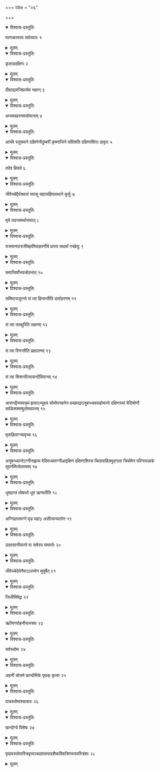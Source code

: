 +++
title = "०६"

+++


<details open><summary>विश्वास-प्रस्तुतिः</summary>

मरणकामस्य सर्वस्वारः १
</details>

<details><summary>मूलम्</summary>

मरणकामस्य सर्वस्वारः १
</details>


<details open><summary>विश्वास-प्रस्तुतिः</summary>

कृतान्नदक्षिणः २
</details>

<details><summary>मूलम्</summary>

कृतान्नदक्षिणः २
</details>


<details open><summary>विश्वास-प्रस्तुतिः</summary>

दीक्षाद्यवजिघ्रत्येव भक्षान् ३
</details>

<details><summary>मूलम्</summary>

दीक्षाद्यवजिघ्रत्येव भक्षान् ३
</details>


<details open><summary>विश्वास-प्रस्तुतिः</summary>

अप्स्ववहरणमसोमानाम् ४
</details>

<details><summary>मूलम्</summary>

अप्स्ववहरणमसोमानाम् ४
</details>


<details open><summary>विश्वास-प्रस्तुतिः</summary>

आर्भवे स्तूयमाने दक्षिणेनौदुम्बरीं कृष्णाजिने संविशति दक्षिणाशिराः प्रावृतः ५
</details>

<details><summary>मूलम्</summary>

आर्भवे स्तूयमाने दक्षिणेनौदुम्बरीं कृष्णाजिने संविशति दक्षिणाशिराः प्रावृतः ५
</details>


<details open><summary>विश्वास-प्रस्तुतिः</summary>

तदेव म्रियते ६
</details>

<details><summary>मूलम्</summary>

तदेव म्रियते ६
</details>


<details open><summary>विश्वास-प्रस्तुतिः</summary>

जीवेच्चेद्दैर्घश्रवसं स्वासु यज्ञायज्ञियस्थाने कुर्युः ७
</details>

<details><summary>मूलम्</summary>

जीवेच्चेद्दैर्घश्रवसं स्वासु यज्ञायज्ञियस्थाने कुर्युः ७
</details>


<details open><summary>विश्वास-प्रस्तुतिः</summary>

मृते तदन्तमर्थाभावात् ८
</details>

<details><summary>मूलम्</summary>

मृते तदन्तमर्थाभावात् ८
</details>


<details open><summary>विश्वास-प्रस्तुतिः</summary>

यजमानपात्रर्जीषहवींष्याहवनीये प्रास्य यथार्थं गच्छेयुः ९
</details>

<details><summary>मूलम्</summary>

यजमानपात्रर्जीषहवींष्याहवनीये प्रास्य यथार्थं गच्छेयुः ९
</details>


<details open><summary>विश्वास-प्रस्तुतिः</summary>

समाप्तिर्वोभयचोदनात् १०
</details>

<details><summary>मूलम्</summary>

समाप्तिर्वोभयचोदनात् १०
</details>


<details open><summary>विश्वास-प्रस्तुतिः</summary>

समिष्टयजुरन्ते सं त्वा हिन्वन्तीति दार्वाहरणम् ११
</details>

<details><summary>मूलम्</summary>

समिष्टयजुरन्ते सं त्वा हिन्वन्तीति दार्वाहरणम् ११
</details>


<details open><summary>विश्वास-प्रस्तुतिः</summary>

सं त्वा ततक्षुरिति तक्षणम् १२
</details>

<details><summary>मूलम्</summary>

सं त्वा ततक्षुरिति तक्षणम् १२
</details>


<details open><summary>विश्वास-प्रस्तुतिः</summary>

सं त्वा रिणन्तीति प्रक्षालनम् १३
</details>

<details><summary>मूलम्</summary>

सं त्वा रिणन्तीति प्रक्षालनम् १३
</details>


<details open><summary>विश्वास-प्रस्तुतिः</summary>

सं त्वा शिशन्तीत्यासन्दीविवानम् १४
</details>

<details><summary>मूलम्</summary>

सं त्वा शिशन्तीत्यासन्दीविवानम् १४
</details>


<details open><summary>विश्वास-प्रस्तुतिः</summary>

आसन्द्यैनमवभृथं हृत्वाऽभ्युक्ष्य सोमोपनहनेन प्रच्छाद्याऽनूबन्ध्यवपाहोमान्ते दक्षिणस्यां वेदिश्रोणौ सर्वकेशश्मश्रुलोमवपनम् १५
</details>

<details><summary>मूलम्</summary>

आसन्द्यैनमवभृथं हृत्वाऽभ्युक्ष्य सोमोपनहनेन प्रच्छाद्याऽनूबन्ध्यवपाहोमान्ते दक्षिणस्यां वेदिश्रोणौ सर्वकेशश्मश्रुलोमवपनम् १५
</details>


<details open><summary>विश्वास-प्रस्तुतिः</summary>

मृताहिताग्न्यावृच्च १६
</details>

<details><summary>मूलम्</summary>

मृताहिताग्न्यावृच्च १६
</details>


<details open><summary>विश्वास-प्रस्तुतिः</summary>

अनूबन्ध्यान्तेऽग्नीनाहृत्य वेदिमध्यमाग्नीध्राद्दक्षिणं दक्षिणाशिरस चितावाहितमुद्गाता त्रिर्यामेन परिगायन्नाके सुपर्णमित्येतस्याम् १७
</details>

<details><summary>मूलम्</summary>

अनूबन्ध्यान्तेऽग्नीनाहृत्य वेदिमध्यमाग्नीध्राद्दक्षिणं दक्षिणाशिरस चितावाहितमुद्गाता त्रिर्यामेन परिगायन्नाके सुपर्णमित्येतस्याम् १७
</details>


<details open><summary>विश्वास-प्रस्तुतिः</summary>

धूमप्राप्तं त्वेषस्ते धूम ऋण्वतीति १८
</details>

<details><summary>मूलम्</summary>

धूमप्राप्तं त्वेषस्ते धूम ऋण्वतीति १८
</details>


<details open><summary>विश्वास-प्रस्तुतिः</summary>

अग्निप्राप्तमग्ने मृड महां३ असीत्यन्यतरेण १९
</details>

<details><summary>मूलम्</summary>

अग्निप्राप्तमग्ने मृड महां३ असीत्यन्यतरेण १९
</details>


<details open><summary>विश्वास-प्रस्तुतिः</summary>

उदवसानीयान्ते वा सर्वस्य समाप्तेः २०
</details>

<details><summary>मूलम्</summary>

उदवसानीयान्ते वा सर्वस्य समाप्तेः २०
</details>


<details open><summary>विश्वास-प्रस्तुतिः</summary>

जीवेच्चेदेतेनैवाऽऽरम्भेण मुमूर्षेत् २१
</details>

<details><summary>मूलम्</summary>

जीवेच्चेदेतेनैवाऽऽरम्भेण मुमूर्षेत् २१
</details>


<details open><summary>विश्वास-प्रस्तुतिः</summary>

जिजीविषेद्वा २२
</details>

<details><summary>मूलम्</summary>

जिजीविषेद्वा २२
</details>


<details open><summary>विश्वास-प्रस्तुतिः</summary>

ऋत्विगपोहनीयास्त्रयः २३
</details>

<details><summary>मूलम्</summary>

ऋत्विगपोहनीयास्त्रयः २३
</details>


<details open><summary>विश्वास-प्रस्तुतिः</summary>

सर्वस्तोमः २४
</details>

<details><summary>मूलम्</summary>

सर्वस्तोमः २४
</details>


<details open><summary>विश्वास-प्रस्तुतिः</summary>

अहनी चोत्तमे छान्दोमिके पृथक् कृत्वा २५
</details>

<details><summary>मूलम्</summary>

अहनी चोत्तमे छान्दोमिके पृथक् कृत्वा २५
</details>


<details open><summary>विश्वास-प्रस्तुतिः</summary>

वाचस्तोमाश्चत्वारः २६
</details>

<details><summary>मूलम्</summary>

वाचस्तोमाश्चत्वारः २६
</details>


<details open><summary>विश्वास-प्रस्तुतिः</summary>

छान्दोग्ये विशेषः २७
</details>

<details><summary>मूलम्</summary>

छान्दोग्ये विशेषः २७
</details>


<details open><summary>विश्वास-प्रस्तुतिः</summary>

पृष्ठ्यस्तोमास्त्रिवृत्पञ्चदशसप्तदशैकविंशत्रिणवत्रयस्त्रिंशाः २८
</details>

<details><summary>मूलम्</summary>

पृष्ठ्यस्तोमास्त्रिवृत्पञ्चदशसप्तदशैकविंशत्रिणवत्रयस्त्रिंशाः २८
</details>
